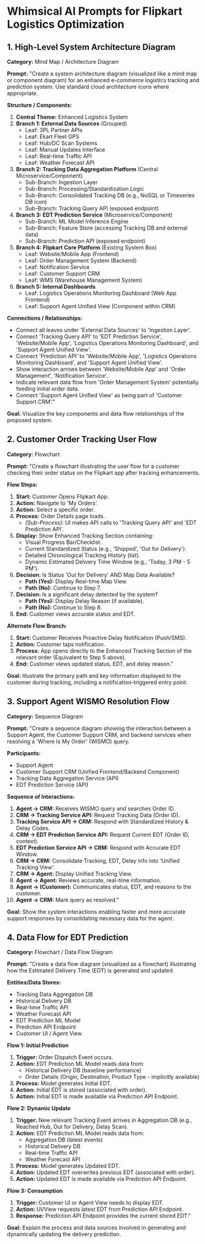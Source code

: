 # Whimsical AI Prompts for Flipkart Logistics Optimization

## 1. High-Level System Architecture Diagram

**Category:** Mind Map / Architecture Diagram

**Prompt:**
"Create a system architecture diagram (visualized like a mind map or component diagram) for an enhanced e-commerce logistics tracking and prediction system. Use standard cloud architecture icons where appropriate.

**Structure / Components:**

1.  **Central Theme:** Enhanced Logistics System
2.  **Branch 1: External Data Sources** (Grouped)
    *   Leaf: 3PL Partner APIs
    *   Leaf: Ekart Fleet GPS
    *   Leaf: Hub/DC Scan Systems
    *   Leaf: Manual Updates Interface
    *   Leaf: Real-time Traffic API
    *   Leaf: Weather Forecast API
3.  **Branch 2: Tracking Data Aggregation Platform** (Central Microservice/Component)
    *   Sub-Branch: Ingestion Layer
    *   Sub-Branch: Processing/Standardization Logic
    *   Sub-Branch: Consolidated Tracking DB (e.g., NoSQL or Timeseries DB icon)
    *   Sub-Branch: Tracking Query API (exposed endpoint)
4.  **Branch 3: EDT Prediction Service** (Microservice/Component)
    *   Sub-Branch: ML Model Inference Engine
    *   Sub-Branch: Feature Store (accessing Tracking DB and external data)
    *   Sub-Branch: Prediction API (exposed endpoint)
5.  **Branch 4: Flipkart Core Platform** (Existing System Box)
    *   Leaf: Website/Mobile App (Frontend)
    *   Leaf: Order Management System (Backend)
    *   Leaf: Notification Service
    *   Leaf: Customer Support CRM
    *   Leaf: WMS (Warehouse Management System)
6.  **Branch 5: Internal Dashboards**
    *   Leaf: Logistics Operations Monitoring Dashboard (Web App Frontend)
    *   Leaf: Support Agent Unified View (Component within CRM)

**Connections / Relationships:**
*   Connect all leaves under 'External Data Sources' to 'Ingestion Layer'.
*   Connect 'Tracking Query API' to 'EDT Prediction Service', 'Website/Mobile App', 'Logistics Operations Monitoring Dashboard', and 'Support Agent Unified View'.
*   Connect 'Prediction API' to 'Website/Mobile App', 'Logistics Operations Monitoring Dashboard', and 'Support Agent Unified View'.
*   Show interaction arrows between 'Website/Mobile App' and 'Order Management', 'Notification Service'.
*   Indicate relevant data flow from 'Order Management System' potentially feeding initial order data.
*   Connect 'Support Agent Unified View' as being part of 'Customer Support CRM'."

**Goal:** Visualize the key components and data flow relationships of the proposed system.

## 2. Customer Order Tracking User Flow

**Category:** Flowchart

**Prompt:**
"Create a flowchart illustrating the user flow for a customer checking their order status on the Flipkart app after tracking enhancements.

**Flow Steps:**

1.  **Start:** Customer Opens Flipkart App.
2.  **Action:** Navigate to 'My Orders'.
3.  **Action:** Select a specific order.
4.  **Process:** Order Details page loads.
    *   *(Sub-Process):* UI makes API calls to 'Tracking Query API' and 'EDT Prediction API'.
5.  **Display:** Show Enhanced Tracking Section containing:
    *   Visual Progress Bar/Checklist.
    *   Current Standardized Status (e.g., 'Shipped', 'Out for Delivery').
    *   Detailed Chronological Tracking History (list).
    *   Dynamic Estimated Delivery Time Window (e.g., 'Today, 3 PM - 5 PM').
6.  **Decision:** Is Status 'Out for Delivery' AND Map Data Available?
    *   **Path (Yes):** Display Real-time Map View.
    *   **Path (No):** Continue to Step 7.
7.  **Decision:** Is a significant delay detected by the system?
    *   **Path (Yes):** Display Delay Reason (if available).
    *   **Path (No):** Continue to Step 8.
8.  **End:** Customer views accurate status and EDT.

**Alternate Flow Branch:**

1.  **Start:** Customer Receives Proactive Delay Notification (Push/SMS).
2.  **Action:** Customer taps notification.
3.  **Process:** App opens directly to the Enhanced Tracking Section of the relevant order (Equivalent to Step 5 above).
4.  **End:** Customer views updated status, EDT, and delay reason."

**Goal:** Illustrate the primary path and key information displayed to the customer during tracking, including a notification-triggered entry point.

## 3. Support Agent WISMO Resolution Flow

**Category:** Sequence Diagram

**Prompt:**
"Create a sequence diagram showing the interaction between a Support Agent, the Customer Support CRM, and backend services when resolving a 'Where Is My Order' (WISMO) query.

**Participants:**
*   Support Agent
*   Customer Support CRM (Unified Frontend/Backend Component)
*   Tracking Data Aggregation Service (API)
*   EDT Prediction Service (API)

**Sequence of Interactions:**

1.  **Agent -> CRM:** Receives WISMO query and searches Order ID.
2.  **CRM -> Tracking Service API:** Request Tracking Data (Order ID).
3.  **Tracking Service API -> CRM:** Respond with Standardized History & Delay Codes.
4.  **CRM -> EDT Prediction Service API:** Request Current EDT (Order ID, context).
5.  **EDT Prediction Service API -> CRM:** Respond with Accurate EDT Window.
6.  **CRM -> CRM:** Consolidate Tracking, EDT, Delay info into 'Unified Tracking View'.
7.  **CRM -> Agent:** Display Unified Tracking View.
8.  **Agent -> Agent:** Reviews accurate, real-time information.
9.  **Agent -> (Customer):** Communicates status, EDT, and reasons to the customer.
10. **Agent -> CRM:** Mark query as resolved."

**Goal:** Show the system interactions enabling faster and more accurate support responses by consolidating necessary data for the agent.

## 4. Data Flow for EDT Prediction

**Category:** Flowchart / Data Flow Diagram

**Prompt:**
"Create a data flow diagram (visualized as a flowchart) illustrating how the Estimated Delivery Time (EDT) is generated and updated.

**Entities/Data Stores:**
*   Tracking Data Aggregation DB
*   Historical Delivery DB
*   Real-time Traffic API
*   Weather Forecast API
*   EDT Prediction ML Model
*   Prediction API Endpoint
*   Customer UI / Agent View

**Flow 1: Initial Prediction**

1.  **Trigger:** Order Dispatch Event occurs.
2.  **Action:** EDT Prediction ML Model reads data from:
    *   Historical Delivery DB (baseline performance)
    *   Order Details (Origin, Destination, Product Type - implicitly available)
3.  **Process:** Model generates Initial EDT.
4.  **Action:** Initial EDT is stored (associated with order).
5.  **Action:** Initial EDT is made available via Prediction API Endpoint.

**Flow 2: Dynamic Update**

1.  **Trigger:** New relevant Tracking Event arrives in Aggregation DB (e.g., Reached Hub, Out for Delivery, Delay Scan).
2.  **Action:** EDT Prediction ML Model reads data from:
    *   Aggregation DB (latest events)
    *   Historical Delivery DB
    *   Real-time Traffic API
    *   Weather Forecast API
3.  **Process:** Model generates Updated EDT.
4.  **Action:** Updated EDT overwrites previous EDT (associated with order).
5.  **Action:** Updated EDT is made available via Prediction API Endpoint.

**Flow 3: Consumption**

1.  **Trigger:** Customer UI or Agent View needs to display EDT.
2.  **Action:** UI/View requests latest EDT from Prediction API Endpoint.
3.  **Response:** Prediction API Endpoint provides the current stored EDT."

**Goal:** Explain the process and data sources involved in generating and dynamically updating the delivery prediction. 